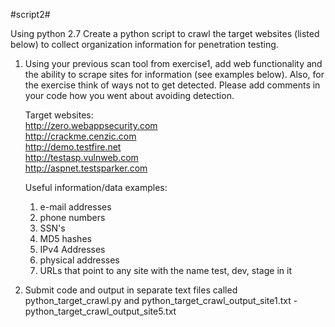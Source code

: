 #script2#

Using python 2.7 Create a python script to crawl the target websites (listed below) to collect organization information for penetration testing.

1. Using your previous scan tool from exercise1, add web functionality and the ability to scrape sites for information (see examples below). Also, for the exercise think of ways not to get detected. Please add comments in your code how you went about avoiding detection.

	Target websites:<br>
	http://zero.webappsecurity.com<br>
	http://crackme.cenzic.com<br>
	http://demo.testfire.net<br>
	http://testasp.vulnweb.com<br>
	http://aspnet.testsparker.com<br>

	Useful information/data examples:<br>
	1. e-mail addresses<br>
	2. phone numbers<br>
	3. SSN's<br>
	4. MD5 hashes<br>
	5. IPv4 Addresses<br>
	6. physical addresses<br>
	7. URLs that point to any site with the name test, dev, stage in it<br>

2. Submit code and output in separate text files called python_target_crawl.py and python_target_crawl_output_site1.txt - python_target_crawl_output_site5.txt<br>
